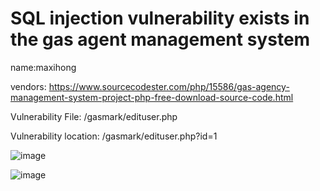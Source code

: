 # SQL injection vulnerability exists in the gas agent management system
name:maxihong

vendors: https://www.sourcecodester.com/php/15586/gas-agency-management-system-project-php-free-download-source-code.html

Vulnerability File: /gasmark/edituser.php

Vulnerability location: /gasmark/edituser.php?id=1

![image](https://github.com/HuoMingZ/aoligei/assets/169756032/eec81f0a-b831-4cf4-8c28-1614873cbf85)



![image](https://github.com/HuoMingZ/aoligei/assets/169756032/c98aa1fb-13c7-4b08-99d7-bb62dd36ac9c)

